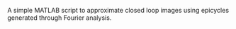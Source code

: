 A simple MATLAB script to approximate closed loop images using epicycles generated through Fourier analysis.
